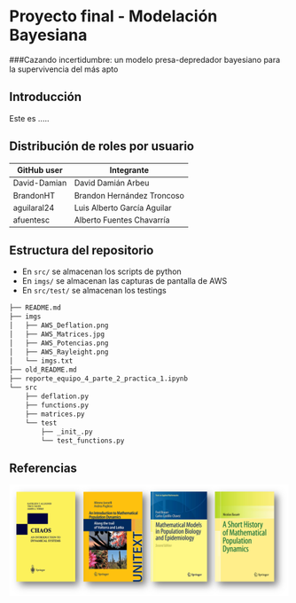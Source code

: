 # Proyecto final - Modelación Bayesiana
###Cazando incertidumbre: un modelo presa-depredador bayesiano para la supervivencia del más apto

## Introducción

Este es .....

## Distribución de roles por usuario

| GitHub user  | Integrante                 |
|--------------|----------------------------|
| David-Damian |David Damián Arbeu          |  
| BrandonHT    |Brandon Hernández Troncoso  | 
| aguilaral24  |Luis Alberto García Aguilar | 
| afuentesc    |Alberto Fuentes Chavarría   | 



## Estructura del repositorio

- En `src/` se almacenan los scripts de python
- En `imgs/` se almacenan las capturas de pantalla de AWS
- En `src/test/` se almacenan los testings

```
├── README.md
├── imgs
│   ├── AWS_Deflation.png
│   ├── AWS_Matrices.jpg
│   ├── AWS_Potencias.png
│   ├── AWS_Rayleight.png
│   └── imgs.txt
├── old_README.md
├── reporte_equipo_4_parte_2_practica_1.ipynb
└── src
    ├── deflation.py
    ├── functions.py
    ├── matrices.py
    └── test
        ├── _init_.py
        └── test_functions.py
```

## Referencias
![ref](imagenes/referencias.png)
